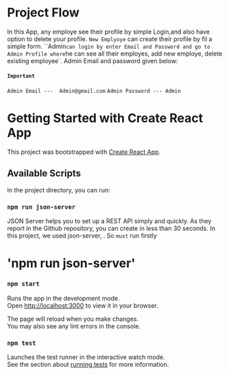 # Project Flow
In this App, any employe see their profile by simple Login,and also have option to delete your profile.
`New Emplyoye` can create their profile by fil a simple form.
``Admin` can login by enter Email and Password and go to Admin Profile where `he can see all their employes, add new employe, delete existing employee`.
Admin Email and password given below:

#### `Important` 
 `Admin Email ---  Admin@gmail.com`
 `Admin Password --- Admin `


# Getting Started with Create React App

This project was bootstrapped with [Create React App](https://github.com/facebook/create-react-app).

## Available Scripts

In the project directory, you can run:

### `npm run json-server`
 JSON Server helps you to set up a REST API simply and quickly. As they report in the Github repository, you can create in less than 30 seconds. In this project, we used json-server, .
  So `must` run firstly 
  # 'npm run json-server'

### `npm start`

Runs the app in the development mode.\
Open [http://localhost:3000](http://localhost:3000) to view it in your browser.

The page will reload when you make changes.\
You may also see any lint errors in the console.

### `npm test`

Launches the test runner in the interactive watch mode.\
See the section about [running tests](https://facebook.github.io/create-react-app/docs/running-tests) for more information.
